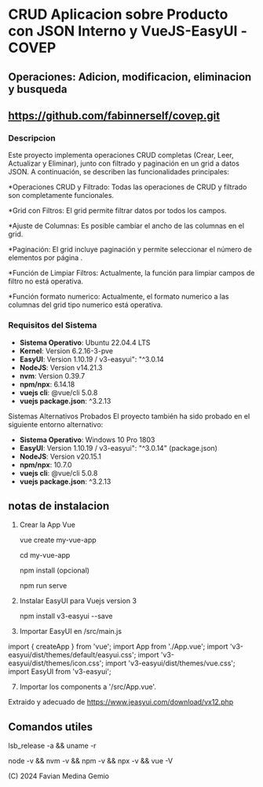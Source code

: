 # CRUD Aplicacion sobre Producto con JSON Interno y VueJS-EasyUI -COVEP
## Operaciones: Adicion, modificacion, eliminacion y busqueda
## https://github.com/fabinnerself/covep.git
### Descripcion

Este proyecto implementa operaciones CRUD completas (Crear, Leer, Actualizar y Eliminar), junto con filtrado y paginación en un grid a datos JSON. A continuación, se describen las funcionalidades principales:

*Operaciones CRUD y Filtrado: Todas las operaciones de CRUD y filtrado son completamente funcionales.

*Grid con Filtros: El grid permite filtrar datos por todos los campos.

*Ajuste de Columnas: Es posible cambiar el ancho de las columnas en el grid.

*Paginación: El grid incluye paginación y permite seleccionar el número de elementos por página .

*Función de Limpiar Filtros: Actualmente, la función para limpiar campos de filtro no está operativa.

*Función formato numerico: Actualmente, el formato numerico a las columnas del grid tipo numerico está operativa.

### Requisitos del Sistema

- **Sistema Operativo**: Ubuntu 22.04.4 LTS
- **Kernel**: Version 6.2.16-3-pve
- **EasyUI**: Version 1.10.19  / v3-easyui": "^3.0.14
- **NodeJS**: Version v14.21.3
- **nvm**: Version 0.39.7
- **npm/npx**: 6.14.18
- **vuejs cli**: @vue/cli 5.0.8
- **vuejs package.json**: ^3.2.13


Sistemas Alternativos Probados
El proyecto también ha sido probado en el siguiente entorno alternativo:

- **Sistema Operativo**: Windows 10 Pro 1803
- **EasyUI**: Version 1.10.19  / v3-easyui": "^3.0.14" (package.json)
- **NodeJS**: Version v20.15.1
- **npm/npx**: 10.7.0
- **vuejs cli**: @vue/cli 5.0.8
- **vuejs package.json**: ^3.2.13

## notas de instalacion
1. Crear la App Vue
   
	vue create my-vue-app

	cd my-vue-app

    npm install (opcional)
   
	npm run serve

3.  Instalar  EasyUI para Vuejs version 3

    npm install v3-easyui --save
    
5. Importar  EasyUI en /src/main.js
   
import { createApp } from 'vue';
import App from './App.vue';
import 'v3-easyui/dist/themes/default/easyui.css';
import 'v3-easyui/dist/themes/icon.css';
import 'v3-easyui/dist/themes/vue.css';
import EasyUI from 'v3-easyui';

7. Importar los components a '/src/App.vue'.
   
<template>
    <div>
        <DataGrid :data="data" style="height:250px">
            <GridColumn field="itemid" title="Item ID"></GridColumn>
            <GridColumn field="name" title="Name"></GridColumn>
            <GridColumn field="listprice" title="List Price" align="right"></GridColumn>
            <GridColumn field="unitcost" title="Unit Cost" align="right"></GridColumn>
            <GridColumn field="attr" title="Attribute" width="30%"></GridColumn>
            <GridColumn field="status" title="Status" align="center"></GridColumn>
        </DataGrid>
    </div>
</template>
<script>
    export default {
        data() {
            return {
                data: [
                    {"code":"FI-SW-01","name":"Koi","unitcost":10.00,"status":"P","listprice":36.50,"attr":"Large","itemid":"EST-1"},
                    {"code":"K9-DL-01","name":"Dalmation","unitcost":12.00,"status":"P","listprice":18.50,"attr":"Spotted Adult Female","itemid":"EST-10"},
                    {"code":"RP-SN-01","name":"Rattlesnake","unitcost":12.00,"status":"P","listprice":38.50,"attr":"Venomless","itemid":"EST-11"},
                    {"code":"RP-SN-01","name":"Rattlesnake","unitcost":12.00,"status":"P","listprice":26.50,"attr":"Rattleless","itemid":"EST-12"},
                    {"code":"RP-LI-02","name":"Iguana","unitcost":12.00,"status":"P","listprice":35.50,"attr":"Green Adult","itemid":"EST-13"},
                    {"code":"FL-DSH-01","name":"Manx","unitcost":12.00,"status":"P","listprice":158.50,"attr":"Tailless","itemid":"EST-14"},
                    {"code":"FL-DSH-01","name":"Manx","unitcost":12.00,"status":"P","listprice":83.50,"attr":"With tail","itemid":"EST-15"},
                    {"code":"FL-DLH-02","name":"Persian","unitcost":12.00,"status":"P","listprice":23.50,"attr":"Adult Female","itemid":"EST-16"},
                    {"code":"FL-DLH-02","name":"Persian","unitcost":12.00,"status":"P","listprice":89.50,"attr":"Adult Male","itemid":"EST-17"},
                    {"code":"AV-CB-01","name":"Amazon Parrot","unitcost":92.00,"status":"P","listprice":63.50,"attr":"Adult Male","itemid":"EST-18"}
                ]
            }
        }
    }
</script>


Extraido y adecuado de https://www.jeasyui.com/download/vx12.php


## Comandos utiles
lsb_release -a && uname -r

node -v && nvm -v && npm -v && npx -v && vue -V 

(C) 2024 Favian Medina Gemio
